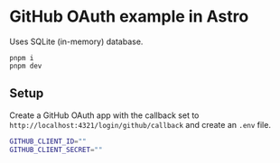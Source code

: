 # GitHub OAuth example in Astro

Uses SQLite (in-memory) database.

```
pnpm i
pnpm dev
```

## Setup

Create a GitHub OAuth app with the callback set to `http://localhost:4321/login/github/callback` and create an `.env` file.

```bash
GITHUB_CLIENT_ID=""
GITHUB_CLIENT_SECRET=""
```
